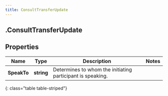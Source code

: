 ```yaml
---
title: ConsultTransferUpdate
---
```

## .ConsultTransferUpdate

## Properties

|Name | Type | Description | Notes|
|------------ | ------------- | ------------- | -------------|
| **SpeakTo** | **string** | Determines to whom the initiating participant is speaking. | |
{: class="table table-striped"}


